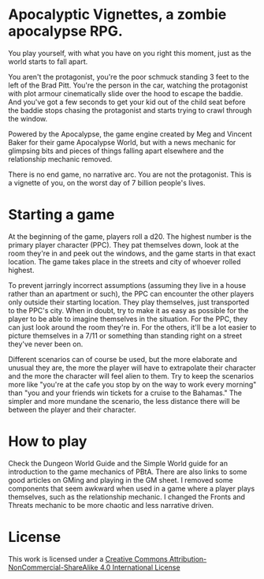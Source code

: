 # Apocalyptic Vignettes, a zombie apocalypse RPG.

You play yourself, with what you have on you right this moment, just as the
world starts to fall apart. 

You aren't the protagonist, you're the poor schmuck standing 3 feet to the left
of the Brad Pitt. You're the person in the car, watching the protagonist with
plot armour cinematically slide over the hood to escape the baddie. And you've
got a few seconds to get your kid out of the child seat before the baddie stops
chasing the protagonist and starts trying to crawl through the window.

Powered by the Apocalypse, the game engine created by Meg and Vincent Baker for
their game Apocalypse World, but with a news mechanic for glimpsing bits and
pieces of things falling apart elsewhere and the relationship mechanic removed.

There is no end game, no narrative arc. You are not the protagonist. This is a
vignette of you, on the worst day of 7 billion people's lives.

# Starting a game 

At the beginning of the game, players roll a d20. The highest number is the
primary player character (PPC). They pat themselves down, look at the room
they're in and peek out the windows, and the game starts in that exact location.
The game takes place in the streets and city of whoever rolled highest.

To prevent jarringly incorrect assumptions (assuming they live in a house rather
than an apartment or such), the PPC can encounter the other players only outside
their starting location. They play themselves, just transported to the PPC's
city. When in doubt, try to make it as easy as possible for the player to be
able to imagine themselves in the situation. For the PPC, they can just look
around the room they're in. For the others, it'll be a lot easier to picture
themselves in a 7/11 or something than standing right on a street they've never
been on.

Different scenarios can of course be used, but the more elaborate and unusual
they are, the more the player will have to extrapolate their character and the
more the character will feel alien to them. Try to keep the scenarios more like
"you're at the cafe you stop by on the way to work every morning" than "you and
your friends win tickets for a cruise to the Bahamas." The simpler and more
mundane the scenario, the less distance there will be between the player and
their character.

# How to play

Check the Dungeon World Guide and the Simple World guide for an introduction to
the game mechanics of PBtA. There are also links to some good articles on GMing
and playing in the GM sheet. I removed some components that seem awkward when
used in a game where a player plays themselves, such as the relationship
mechanic. I changed the Fronts and Threats mechanic to be more chaotic and less
narrative driven.

# License

This work is licensed under a [Creative Commons
Attribution-NonCommercial-ShareAlike 4.0 International
License](http://creativecommons.org/licenses/by-nc-sa/4.0) 
